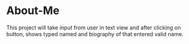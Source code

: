 # About-Me
This project will take input from user in text view and after clicking on button, shows typed named and biography of that entered valid name.
